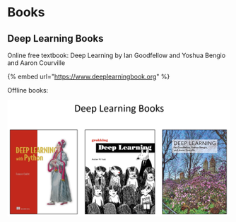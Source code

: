 # Books

## Deep Learning Books

Online free textbook:  Deep Learning by  Ian Goodfellow and Yoshua Bengio and Aaron Courville

{% embed url="https://www.deeplearningbook.org" %}

Offline books:

![](../../../images/image%20%2821%29.png)

## 

